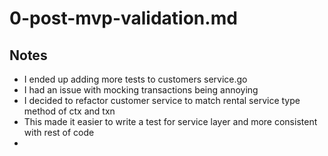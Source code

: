 # 0-post-mvp-validation.md

## Notes
- I ended up adding more tests to customers service.go
- I had an issue with mocking transactions being annoying
- I decided to refactor customer service to match rental service type method of ctx and txn
- This made it easier to write a test for service layer and more consistent with rest of code
- 